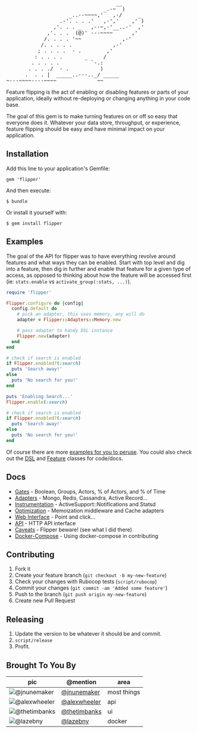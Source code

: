 <pre>
                                   __
                               _.-~  )
                    _..--~~~~,'   ,-/     _
                 .-'. . . .'   ,-','    ,' )
               ,'. . . _   ,--~,-'__..-'  ,'
             ,'. . .  (@)' ---~~~~      ,'
            /. . . . '~~             ,-'
           /. . . . .             ,-'
          ; . . . .  - .        ,'
         : . . . .       _     /
        . . . . .          `-.:
       . . . ./  - .          )
      .  . . |  _____..---.._/ _____
~---~~~~----~~~~             ~~
</pre>

Feature flipping is the act of enabling or disabling features or parts of your application, ideally without re-deploying or changing anything in your code base.

The goal of this gem is to make turning features on or off so easy that everyone does it. Whatever your data store, throughput, or experience, feature flipping should be easy and have minimal impact on your application.

## Installation

Add this line to your application's Gemfile:

    gem 'flipper'

And then execute:

    $ bundle

Or install it yourself with:

    $ gem install flipper

## Examples

The goal of the API for flipper was to have everything revolve around features and what ways they can be enabled. Start with top level and dig into a feature, then dig in further and enable that feature for a given type of access, as opposed to thinking about how the feature will be accessed first (ie: `stats.enable` vs `activate_group(:stats, ...)`).

```ruby
require 'flipper'

Flipper.configure do |config|
  config.default do
    # pick an adapter, this uses memory, any will do
    adapter = Flipper::Adapters::Memory.new

    # pass adapter to handy DSL instance
    Flipper.new(adapter)
  end
end

# check if search is enabled
if Flipper.enabled?(:search)
  puts 'Search away!'
else
  puts 'No search for you!'
end

puts 'Enabling Search...'
Flipper.enable(:search)

# check if search is enabled
if Flipper.enabled?(:search)
  puts 'Search away!'
else
  puts 'No search for you!'
end
```

Of course there are more [examples for you to peruse](examples/). You could also check out the [DSL](lib/flipper/dsl.rb) and [Feature](lib/flipper/feature.rb) classes for code/docs.

## Docs

* [Gates](docs/Gates.md) - Boolean, Groups, Actors, % of Actors, and % of Time
* [Adapters](docs/Adapters.md) - Mongo, Redis, Cassandra, Active Record...
* [Instrumentation](docs/Instrumentation.md) - ActiveSupport::Notifications and Statsd
* [Optimization](docs/Optimization.md) - Memoization middleware and Cache adapters
* [Web Interface](docs/ui/README.md) - Point and click...
* [API](docs/api/README.md) - HTTP API interface
* [Caveats](docs/Caveats.md) - Flipper beware! (see what I did there)
* [Docker-Compose](docs/DockerCompose.md) - Using docker-compose in contributing

## Contributing

1. Fork it
2. Create your feature branch (`git checkout -b my-new-feature`)
3. Check your changes with Rubocop tests (`script/rubocop`)
4. Commit your changes (`git commit -am 'Added some feature'`)
5. Push to the branch (`git push origin my-new-feature`)
6. Create new Pull Request

## Releasing

1. Update the version to be whatever it should be and commit.
2. `script/release`
3. Profit.

## Brought To You By

| pic | @mention | area |
|---|---|---|
| ![@jnunemaker](https://avatars3.githubusercontent.com/u/235?s=64) | [@jnunemaker](https://github.com/jnunemaker) | most things |
| ![@alexwheeler](https://avatars3.githubusercontent.com/u/3260042?s=64) | [@alexwheeler](https://github.com/alexwheeler) | api |
| ![@thetimbanks](https://avatars1.githubusercontent.com/u/471801?s=64) | [@thetimbanks](https://github.com/thetimbanks) | ui |
| ![@lazebny](https://avatars1.githubusercontent.com/u/6276766?s=64) | [@lazebny](https://github.com/lazebny) | docker |
